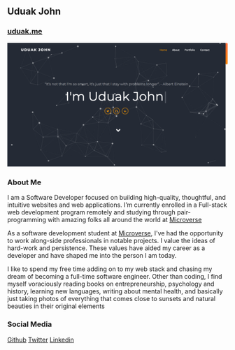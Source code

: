## Uduak John

### [uduak.me](https://uduak.me)

<img src="./preview.png" alt="Preview of Uduak John's Portfolio">

### About Me

I am a Software Developer focused on building high-quality, thoughtful, and intuitive websites and web applications. I’m currently enrolled in a Full-stack web development program remotely and studying through pair-programming with amazing folks all around the world at [Microverse](https://www.microverse.org/)

As a software development student at [Microverse](https://www.microverse.org/), I've had the opportunity to work along-side professionals in notable projects. I value the ideas of hard-work and persistence. These values have aided my career as a developer and have shaped me into the person I am today.

I like to spend my free time adding on to my web stack and chasing my dream of becoming a full-time software engineer. Other than coding, I find myself voraciously reading books on entrepreneurship, psychology and history, learning new languages, writing about mental health, and basically just taking photos of everything that comes close to sunsets and natural beauties in their original elements

### Social Media

[Github](https://github.com/udberg)
[Twitter](https://twitter.com/juduak_)
[Linkedin](https://www.linkedin.com/in/juduak/)
